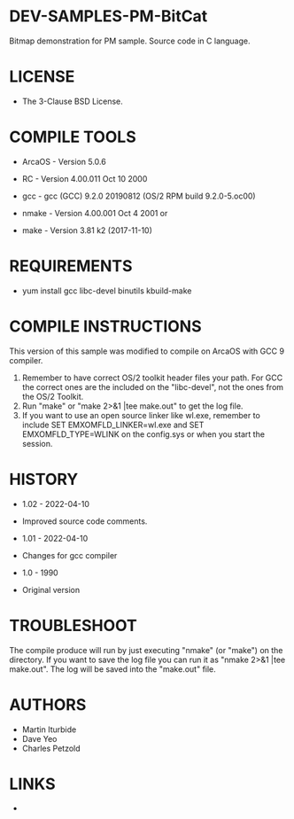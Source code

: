 # DEV-SAMPLES-PM-BitCat
Bitmap demonstration for PM sample. Source code in C language.

LICENSE
===============
* The 3-Clause BSD License.

COMPILE TOOLS
===============
* ArcaOS	- Version 5.0.6
* RC 		- Version 4.00.011 Oct 10 2000
* gcc		- gcc (GCC) 9.2.0 20190812 (OS/2 RPM build 9.2.0-5.oc00)

* nmake		- Version 4.00.001 Oct  4 2001
or
* make 		- Version 3.81 k2 (2017-11-10)

REQUIREMENTS
===============
* yum install gcc libc-devel binutils kbuild-make

COMPILE INSTRUCTIONS
===============
This version of this sample was modified to compile on ArcaOS with GCC 9 compiler. 
1) Remember to have correct OS/2 toolkit header files your path. For GCC the correct ones are the included on the "libc-devel", not the ones from the OS/2 Toolkit.
2) Run "make" or "make 2>&1 |tee make.out" to get the log file.
3) If you want to use an open source linker like wl.exe, remember to include SET EMXOMFLD_LINKER=wl.exe and SET EMXOMFLD_TYPE=WLINK on the config.sys or when you start the session.

HISTORY
===============
* 1.02 - 2022-04-10
- Improved source code comments.

* 1.01 - 2022-04-10
- Changes for gcc compiler

* 1.0 - 1990
- Original version

TROUBLESHOOT
===============
The compile produce will run by just executing "nmake" (or "make") on the directory. If you want to save the log file you can run it as "nmake 2>&1 |tee make.out". The log will be saved into the "make.out" file. 

AUTHORS
===============
* Martin Iturbide
* Dave Yeo
* Charles Petzold

LINKS
===============
* 

